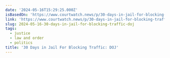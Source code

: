 ```yaml
---
date: '2024-05-16T15:29:25.000Z'
isBasedOn: 'https://www.courtwatch.news/p/30-days-in-jail-for-blocking-traffic'
link: 'https://www.courtwatch.news/p/30-days-in-jail-for-blocking-traffic'
slug: 2024-05-16-30-days-in-jail-for-blocking-traffic-doj
tags:
  - justice
  - law and order
  - politics
title: '30 Days in Jail For Blocking Traffic: DOJ'
---
```

 
